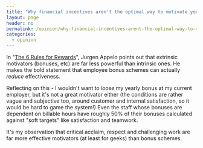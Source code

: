 ```yaml
---
title: "Why financial incentives aren't the optimal way to motivate your knowledge workers"
layout: page
header: no
permalink: /opinion/why-financial-incentives-arent-the-optimal-way-to-motivate-your-knowledge-workers/
categories:
  - opinion
---
```

In "[The 6 Rules for Rewards][1]", Jurgen Appelo points out that extrinsic motivators (bonuses, etc) are far less powerful than intrinsic ones. He makes the bold statement that employee bonus schemes can actually *reduce* effectiveness.

Reflecting on this - I wouldn't want to *loose* my yearly bonus at my current employer, but it's not a great motivator either (the conditions are rather vague and subjective too, around customer and internal satisfaction, so it would be hard to game the system!) Even the staff whose bonuses are dependent on billable hours have roughly 50% of their bonuses calculated against "soft targets" like satisfaction and teamwork.

It's my observation that critical acclaim, respect and challenging work are far more effective motivators (at least for geeks) than bonus schemes.

 [1]: https://medium.com/p/dd989716b744
